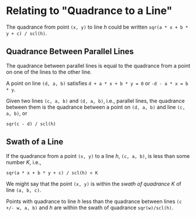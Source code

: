 # Relating to "Quadrance to a Line"

The quadrance from point `(x, y)` to line _h_ could be written `sqr(a * x + b * y + c) / scl(h)`.

## Quadrance Between Parallel Lines

The quadrance between parallel lines is equal to the quadrance from a point on one of the lines to the other line.

A point on line `(d, a, b)` satisfies `d + a * x + b * y = 0` or `-d - a * x = b * y`.

Given two lines `(c, a, b)` and `(d, a, b)`, i.e., parallel lines,
the quadrance between them is the quadrance between a point on `(d, a, b)` and line `(c, a, b)`, or

    sqr(c - d) / scl(h)
    
## Swath of a Line

If the quadrance from a point `(x, y)` to a line _h_, `(c, a, b)`, is less than some number _K_, i.e.,

    sqr(a * x + b * y + c) / scl(h) < K
    
We might say that the point `(x, y)` is within the _swath of quadrance K_ of line `(a, b, c)`.

Points with quadrance to line _h_ less than the quadrance between lines `(c +/- w, a, b)` and _h_ are within the swath of quadrance `sqr(w)/scl(h)`.
